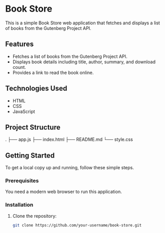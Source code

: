 # Book Store

This is a simple Book Store web application that fetches and displays a list of books from the Gutenberg Project API.

## Features

- Fetches a list of books from the Gutenberg Project API.
- Displays book details including title, author, summary, and download count.
- Provides a link to read the book online.

## Technologies Used

- HTML
- CSS
- JavaScript

## Project Structure

. ├── app.js ├── index.html ├── README.md └── style.css

## Getting Started

To get a local copy up and running, follow these simple steps.

### Prerequisites

You need a modern web browser to run this application.

### Installation

1. Clone the repository:
   ```sh
   git clone https://github.com/your-username/book-store.git
   ```
